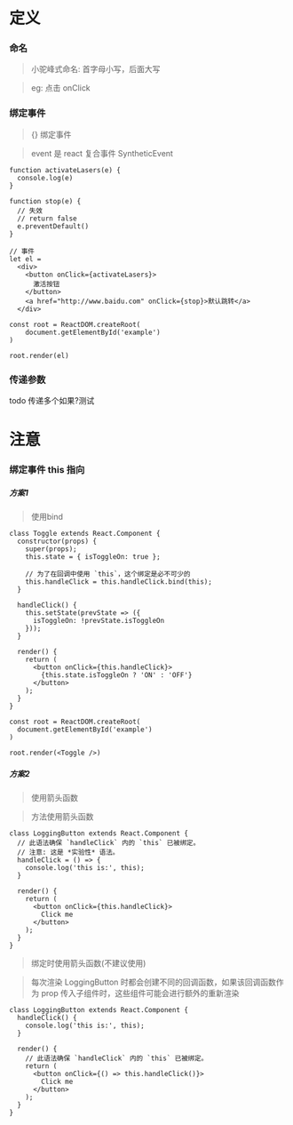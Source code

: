 <!--
 * @LastEditors: wudan01
 * @description: 文件描述
-->

# 定义
### 命名 
> 小驼峰式命名: 首字母小写，后面大写

> eg: 点击 onClick


### 绑定事件
> {} 绑定事件

> event 是 react 复合事件 SyntheticEvent
```
function activateLasers(e) {
  console.log(e)
}

function stop(e) {
  // 失效
  // return false
  e.preventDefault()
}

// 事件
let el =
  <div>
    <button onClick={activateLasers}>
      激活按钮
    </button>
    <a href="http://www.baidu.com" onClick={stop}>默认跳转</a>
  </div>

const root = ReactDOM.createRoot(
    document.getElementById('example')
)

root.render(el)
```

### 传递参数
todo 传递多个如果?测试

# 注意
### 绑定事件 this 指向

##### 方案1 
> 使用bind

```
class Toggle extends React.Component {
  constructor(props) {
    super(props);
    this.state = { isToggleOn: true };

    // 为了在回调中使用 `this`，这个绑定是必不可少的
    this.handleClick = this.handleClick.bind(this);
  }

  handleClick() {
    this.setState(prevState => ({
      isToggleOn: !prevState.isToggleOn
    }));
  }

  render() {
    return (
      <button onClick={this.handleClick}>
        {this.state.isToggleOn ? 'ON' : 'OFF'}
      </button>
    );
  }
}

const root = ReactDOM.createRoot(
  document.getElementById('example')
)

root.render(<Toggle />)
```

##### 方案2
> 使用箭头函数

> 方法使用箭头函数
```
class LoggingButton extends React.Component {
  // 此语法确保 `handleClick` 内的 `this` 已被绑定。
  // 注意: 这是 *实验性* 语法。
  handleClick = () => {
    console.log('this is:', this);
  }

  render() {
    return (
      <button onClick={this.handleClick}>
        Click me
      </button>
    );
  }
}
```

> 绑定时使用箭头函数(不建议使用)

> 每次渲染 LoggingButton 时都会创建不同的回调函数，如果该回调函数作为 prop 传入子组件时，这些组件可能会进行额外的重新渲染
```
class LoggingButton extends React.Component {
  handleClick() {
    console.log('this is:', this);
  }

  render() {
    // 此语法确保 `handleClick` 内的 `this` 已被绑定。
    return (
      <button onClick={() => this.handleClick()}>
        Click me
      </button>
    );
  }
}
```
